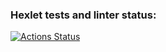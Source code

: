 ### Hexlet tests and linter status:
[![Actions Status](https://github.com/KvDmtr/frontend-project-12/actions/workflows/hexlet-check.yml/badge.svg)](https://github.com/KvDmtr/frontend-project-12/actions)